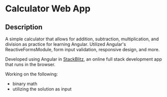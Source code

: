 # Calculator Web App
## Description
A simple calculator that allows for addition, subtraction, multiplication, and division as practice for learning Angular. Utilized Angular's ReactiveFormsModule, form input validation, responsive design, and more.

Developed using Angular in [StackBlitz](https://stackblitz.com/edit/calculator-practice), an online full stack development app that runs in the browser.

Working on the following:
* binary math
* utilizing the solution as input
